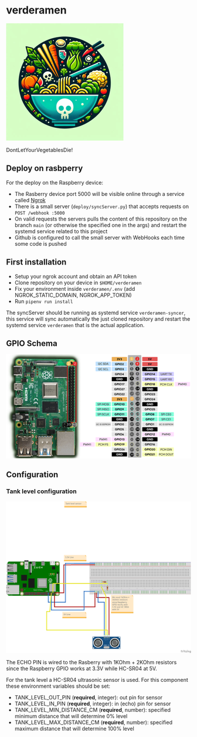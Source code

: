 # verderamen

![Alt text](./verderamen.png "Verderamen logo")

DontLetYourVegetablesDie!

## Deploy on rasbperry

For the deploy on the Raspberry device:

- The Rasberry device port 5000 will be visible online through a service called [Ngrok](https://dashboard.ngrok.com/get-started/setup/raspberrypi)
- There is a small server (`deploy/syncServer.py`) that accepts requests on `POST /webhook :5000`
- On valid requests the servers pulls the content of this repository on the branch `main` (or otherwise the specified one in the args) and restart the systemd service related to this project
- Github is configured to call the small server with WebHooks each time some code is pushed

## First installation

- Setup your ngrok account and obtain an API token
- Clone repository on your device in `$HOME/verderamen`
- Fix your environment inside `verderamen/.env` (add NGROK_STATIC_DOMAIN, NGROK_APP_TOKEN)
- Run `pipenv run install`

The syncServer should be running as systemd service `verderamen-syncer`, this service will sync automatically the just cloned repository and restart the systemd service `verderamen` that is the actual application.

## GPIO Schema

![Alt text](./docs/gpio.png "Raspberry GPIO map")


## Configuration

### Tank level configuration

![Alt text](./docs/tank.png "Tank GPIO")

The ECHO PIN is wired to the Rasberry with 1KOhm + 2KOhm resistors since the Raspberry GPIO works at 3.3V while HC-SR04 at 5V.

For the tank level a HC-SR04 ultrasonic sensor is used. For this component these environment variables should be set:

- TANK_LEVEL_OUT_PIN (**required**, integer): out pin for sensor
- TANK_LEVEL_IN_PIN (**required**, integer): in (echo) pin for sensor
- TANK_LEVEL_MIN_DISTANCE_CM (**required**, number): specified minimum distance that will determine 0% level
- TANK_LEVEL_MAX_DISTANCE_CM (**required**, number): specified maximum distance that will determine 100% level